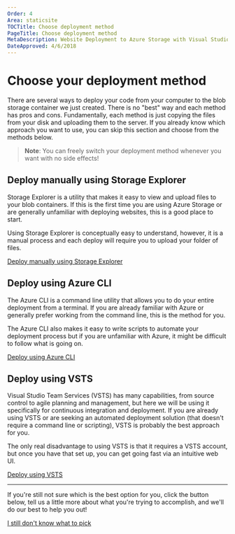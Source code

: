 ```yaml
---
Order: 4
Area: staticsite
TOCTitle: Choose deployment method
PageTitle: Choose deployment method
MetaDescription: Website Deployment to Azure Storage with Visual Studio Code
DateApproved: 4/6/2018
---
```

# Choose your deployment method

There are several ways to deploy your code from your computer to the blob storage container we just created. There is no "best" way and each method has pros and cons. Fundamentally, each method is just copying the files from your disk and uploading them to the server. If you already know which approach you want to use, you can skip this section and choose from the methods below.

> **Note**: You can freely switch your deployment method whenever you want with no side effects!

## Deploy manually using Storage Explorer

Storage Explorer is a utility that makes it easy to view and upload files to your blob containers. If this is the first time you are using Azure Storage or are generally unfamiliar with deploying websites, this is a good place to start.

Using Storage Explorer is conceptually easy to understand, however, it is a manual process and each deploy will require you to upload your folder of files.

<a class="tutorial-next-btn" href="/tutorials/static-website/deploy-explorer">Deploy manually using Storage Explorer</a>

## Deploy using Azure CLI

The Azure CLI is a command line utility that allows you to do your entire deployment from a terminal. If you are already familiar with Azure or generally prefer working from the command line, this is the method for you.

The Azure CLI also makes it easy to write scripts to automate your deployment process but if you are unfamiliar with Azure, it might be difficult to follow what is going on.

<a class="tutorial-next-btn" href="/tutorials/static-website/deploy-cli">Deploy using Azure CLI</a>

## Deploy using VSTS

Visual Studio Team Services (VSTS) has many capabilities, from source control to agile planning and management, but here we will be using it specifically for continuous integration and deployment. If you are already using VSTS or are seeking an automated deployment solution (that doesn't require a command line or scripting), VSTS is probably the best approach for you.

The only real disadvantage to using VSTS is that it requires a VSTS account, but once you have that set up, you can get going fast via an intuitive web UI.

<a class="tutorial-next-btn" href="/tutorials/static-website/deploy-VSTS">Deploy using VSTS</a>

----
If you're still not sure which is the best option for you, click the button below, tell us a little more about what you're trying to accomplish, and we'll do our best to help you out!

<a class="tutorial-feedback-btn" onclick="reportIssue('node-deployment-staticwebsite', 'choose-deployment')" href="javascript:void(0)">I still don't know what to pick</a>
